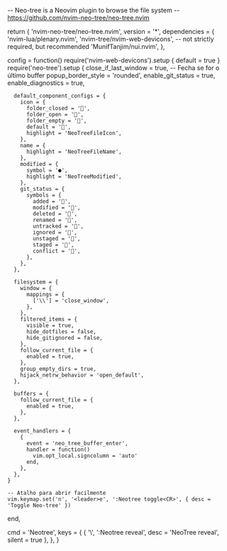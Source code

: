 
-- Neo-tree is a Neovim plugin to browse the file system
-- https://github.com/nvim-neo-tree/neo-tree.nvim

return {
  'nvim-neo-tree/neo-tree.nvim',
  version = '*',
  dependencies = {
    'nvim-lua/plenary.nvim',
    'nvim-tree/nvim-web-devicons', -- not strictly required, but recommended
    'MunifTanjim/nui.nvim',
  },

  config = function()
    require('nvim-web-devicons').setup { default = true }
    require('neo-tree').setup {
      close_if_last_window = true, -- Fecha se for o último buffer
      popup_border_style = 'rounded',
      enable_git_status = true,
      enable_diagnostics = true,

      default_component_configs = {
        icon = {
          folder_closed = '',
          folder_open = '',
          folder_empty = '',
          default = '',
          highlight = 'NeoTreeFileIcon',
        },
        name = {
          highlight = 'NeoTreeFileName',
        },
        modified = {
          symbol = '●',
          highlight = 'NeoTreeModified',
        },
        git_status = {
          symbols = {
            added = '',
            modified = '',
            deleted = '',
            renamed = '󰁕',
            untracked = '',
            ignored = '',
            unstaged = '',
            staged = '',
            conflict = '',
          },
        },
      },

      filesystem = {
        window = {
          mappings = {
            ['\\'] = 'close_window',
          },
        },
        filtered_items = {
          visible = true,
          hide_dotfiles = false,
          hide_gitignored = false,
        },
        follow_current_file = {
          enabled = true,
        },
        group_empty_dirs = true,
        hijack_netrw_behavior = 'open_default',
      },

      buffers = {
        follow_current_file = {
          enabled = true,
        },
      },

      event_handlers = {
        {
          event = 'neo_tree_buffer_enter',
          handler = function()
            vim.opt_local.signcolumn = 'auto'
          end,
        },
      },
    }

    -- Atalho para abrir facilmente
    vim.keymap.set('n', '<leader>e', ':Neotree toggle<CR>', { desc = 'Toggle Neo-tree' })
  end,

  cmd = 'Neotree',
  keys = {
    { '\\', ':Neotree reveal<CR>', desc = 'NeoTree reveal', silent = true },
  },
}

